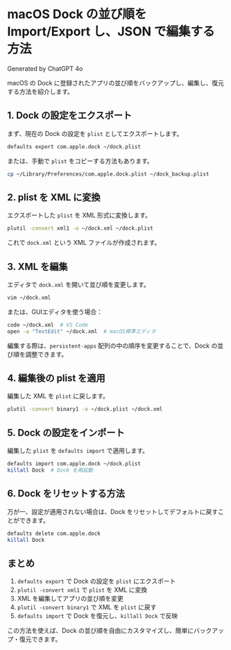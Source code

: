 # macOS Dock の並び順を Import/Export し、JSON で編集する方法
Generated by ChatGPT 4o

macOS の Dock に登録されたアプリの並び順をバックアップし、編集し、復元する方法を紹介します。

## 1. Dock の設定をエクスポート
まず、現在の Dock の設定を `plist` としてエクスポートします。

```sh
defaults export com.apple.dock ~/dock.plist
```

または、手動で `plist` をコピーする方法もあります。

```sh
cp ~/Library/Preferences/com.apple.dock.plist ~/dock_backup.plist
```

## 2. plist を XML に変換
エクスポートした `plist` を XML 形式に変換します。

```sh
plutil -convert xml1 -o ~/dock.xml ~/dock.plist
```

これで `dock.xml` という XML ファイルが作成されます。

## 3. XML を編集
エディタで `dock.xml` を開いて並び順を変更します。

```sh
vim ~/dock.xml
```

または、GUIエディタを使う場合：

```sh
code ~/dock.xml  # VS Code
open -a "TextEdit" ~/dock.xml  # macOS標準エディタ
```

編集する際は、`persistent-apps` 配列の中の順序を変更することで、Dock の並び順を調整できます。

## 4. 編集後の plist を適用
編集した XML を `plist` に戻します。

```sh
plutil -convert binary1 -o ~/dock.plist ~/dock.xml
```

## 5. Dock の設定をインポート
編集した `plist` を `defaults import` で適用します。

```sh
defaults import com.apple.dock ~/dock.plist
killall Dock  # Dock を再起動
```

## 6. Dock をリセットする方法
万が一、設定が適用されない場合は、Dock をリセットしてデフォルトに戻すことができます。

```sh
defaults delete com.apple.dock
killall Dock
```

## まとめ
1. `defaults export` で Dock の設定を `plist` にエクスポート
2. `plutil -convert xml1` で `plist` を XML に変換
3. XML を編集してアプリの並び順を変更
4. `plutil -convert binary1` で XML を `plist` に戻す
5. `defaults import` で Dock を復元し、`killall Dock` で反映

この方法を使えば、Dock の並び順を自由にカスタマイズし、簡単にバックアップ・復元できます。

